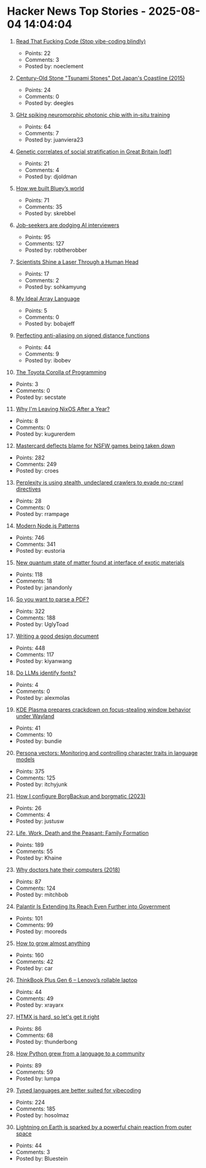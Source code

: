 # Hacker News Top Stories - 2025-08-04 14:04:04

1. [Read That Fucking Code (Stop vibe-coding blindly)](https://etsd.tech/posts/rtfc/)
   - Points: 22
   - Comments: 3
   - Posted by: noeclement

2. [Century-Old Stone "Tsunami Stones" Dot Japan's Coastline (2015)](https://www.smithsonianmag.com/smart-news/century-old-warnings-against-tsunamis-dot-japans-coastline-180956448/)
   - Points: 24
   - Comments: 0
   - Posted by: deegles

3. [GHz spiking neuromorphic photonic chip with in-situ training](https://arxiv.org/abs/2506.14272)
   - Points: 64
   - Comments: 7
   - Posted by: juanviera23

4. [Genetic correlates of social stratification in Great Britain [pdf]](https://research.vu.nl/ws/portalfiles/portal/127420931/Genetic_correlates_of_social_stratification_in_Great_Britain.pdf)
   - Points: 21
   - Comments: 4
   - Posted by: djoldman

5. [How we built Bluey’s world](https://www.itsnicethat.com/features/how-we-built-bluey-s-world-cartoon-background-scenery-art-director-catriona-drummond-animation-090725)
   - Points: 71
   - Comments: 35
   - Posted by: skrebbel

6. [Job-seekers are dodging AI interviewers](https://fortune.com/2025/08/03/ai-interviewers-job-seekers-unemployment-hiring-hr-teams/)
   - Points: 95
   - Comments: 127
   - Posted by: robtherobber

7. [Scientists Shine a Laser Through a Human Head](https://spectrum.ieee.org/optical-brain-imaging)
   - Points: 17
   - Comments: 2
   - Posted by: sohkamyung

8. [My Ideal Array Language](https://www.ashermancinelli.com/csblog/2025-7-20-Ideal-Array-Language.html)
   - Points: 5
   - Comments: 0
   - Posted by: bobajeff

9. [Perfecting anti-aliasing on signed distance functions](https://blog.pkh.me/p/44-perfecting-anti-aliasing-on-signed-distance-functions.html)
   - Points: 44
   - Comments: 9
   - Posted by: ibobev

10. [The Toyota Corolla of Programming](https://deprogrammaticaipsum.com/the-toyota-corolla-of-programming/)
   - Points: 3
   - Comments: 0
   - Posted by: secstate

11. [Why I'm Leaving NixOS After a Year?](https://www.rugu.dev/en/blog/leaving-nixos/)
   - Points: 8
   - Comments: 0
   - Posted by: kugurerdem

12. [Mastercard deflects blame for NSFW games being taken down](https://www.pcgamer.com/games/mastercard-deflects-blame-for-nsfw-games-being-taken-down-but-valve-says-payment-processors-specifically-cited-a-mastercard-rule-about-damaging-the-brand/)
   - Points: 282
   - Comments: 249
   - Posted by: croes

13. [Perplexity is using stealth, undeclared crawlers to evade no-crawl directives](https://blog.cloudflare.com/perplexity-is-using-stealth-undeclared-crawlers-to-evade-website-no-crawl-directives/)
   - Points: 28
   - Comments: 0
   - Posted by: rrampage

14. [Modern Node.js Patterns](https://kashw1n.com/blog/nodejs-2025/)
   - Points: 746
   - Comments: 341
   - Posted by: eustoria

15. [New quantum state of matter found at interface of exotic materials](https://phys.org/news/2025-07-quantum-state-interface-exotic-materials.html)
   - Points: 118
   - Comments: 18
   - Posted by: janandonly

16. [So you want to parse a PDF?](https://eliot-jones.com/2025/8/pdf-parsing-xref)
   - Points: 322
   - Comments: 188
   - Posted by: UglyToad

17. [Writing a good design document](https://grantslatton.com/how-to-design-document)
   - Points: 448
   - Comments: 117
   - Posted by: kiyanwang

18. [Do LLMs identify fonts?](https://maxhalford.github.io/blog/llm-font-identification/)
   - Points: 4
   - Comments: 0
   - Posted by: alexmolas

19. [KDE Plasma prepares crackdown on focus-stealing window behavior under Wayland](https://www.neowin.net/news/kde-plasma-prepares-crackdown-on-focus-stealing-window-behavior-under-wayland/)
   - Points: 41
   - Comments: 10
   - Posted by: bundie

20. [Persona vectors: Monitoring and controlling character traits in language models](https://www.anthropic.com/research/persona-vectors)
   - Points: 375
   - Comments: 125
   - Posted by: itchyjunk

21. [How I configure BorgBackup and borgmatic (2023)](https://www.justus.pw/garden/borgbackup.html)
   - Points: 26
   - Comments: 4
   - Posted by: justusw

22. [Life, Work, Death and the Peasant: Family Formation](https://acoup.blog/2025/08/01/collections-life-work-death-and-the-peasant-part-iiia-family-formation/)
   - Points: 189
   - Comments: 55
   - Posted by: Khaine

23. [Why doctors hate their computers (2018)](https://www.newyorker.com/magazine/2018/11/12/why-doctors-hate-their-computers)
   - Points: 87
   - Comments: 124
   - Posted by: mitchbob

24. [Palantir Is Extending Its Reach Even Further into Government](https://www.wired.com/story/palantir-government-contracting-push/)
   - Points: 101
   - Comments: 99
   - Posted by: mooreds

25. [How to grow almost anything](https://howtogrowalmostanything.notion.site/htgaa25)
   - Points: 160
   - Comments: 42
   - Posted by: car

26. [ThinkBook Plus Gen 6 – Lenovo’s rollable laptop](https://www.theverge.com/reviews/717491/lenovo-thinkbook-plus-gen-6-rollable-laptop-review)
   - Points: 44
   - Comments: 49
   - Posted by: xrayarx

27. [HTMX is hard, so let's get it right](https://github.com/BookOfCooks/blog/blob/master/htmx-is-hard-so-lets-get-it-right.md)
   - Points: 86
   - Comments: 68
   - Posted by: thunderbong

28. [How Python grew from a language to a community](https://thenewstack.io/how-python-grew-from-a-language-to-a-community/)
   - Points: 89
   - Comments: 59
   - Posted by: lumpa

29. [Typed languages are better suited for vibecoding](https://solmaz.io/typed-languages-are-better-suited-for-vibecoding)
   - Points: 224
   - Comments: 185
   - Posted by: hosolmaz

30. [Lightning on Earth is sparked by a powerful chain reaction from outer space](https://www.livescience.com/physics-mathematics/lightning-on-earth-is-sparked-by-a-powerful-chain-reaction-from-outer-space-simulations-show)
   - Points: 44
   - Comments: 3
   - Posted by: Bluestein

